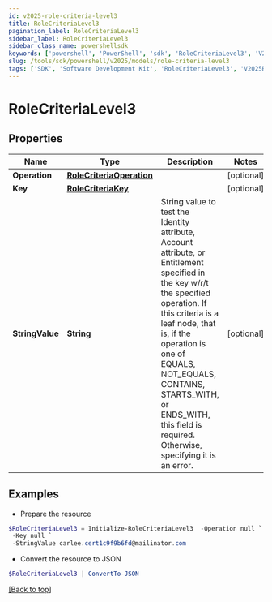 ```yaml
---
id: v2025-role-criteria-level3
title: RoleCriteriaLevel3
pagination_label: RoleCriteriaLevel3
sidebar_label: RoleCriteriaLevel3
sidebar_class_name: powershellsdk
keywords: ['powershell', 'PowerShell', 'sdk', 'RoleCriteriaLevel3', 'V2025RoleCriteriaLevel3'] 
slug: /tools/sdk/powershell/v2025/models/role-criteria-level3
tags: ['SDK', 'Software Development Kit', 'RoleCriteriaLevel3', 'V2025RoleCriteriaLevel3']
---
```



# RoleCriteriaLevel3

## Properties

Name | Type | Description | Notes
------------ | ------------- | ------------- | -------------
**Operation** | [**RoleCriteriaOperation**](role-criteria-operation) |  | [optional] 
**Key** | [**RoleCriteriaKey**](role-criteria-key) |  | [optional] 
**StringValue** | **String** | String value to test the Identity attribute, Account attribute, or Entitlement specified in the key w/r/t the specified operation. If this criteria is a leaf node, that is, if the operation is one of EQUALS, NOT_EQUALS, CONTAINS, STARTS_WITH, or ENDS_WITH, this field is required. Otherwise, specifying it is an error. | [optional] 

## Examples

- Prepare the resource
```powershell
$RoleCriteriaLevel3 = Initialize-RoleCriteriaLevel3  -Operation null `
 -Key null `
 -StringValue carlee.cert1c9f9b6fd@mailinator.com
```

- Convert the resource to JSON
```powershell
$RoleCriteriaLevel3 | ConvertTo-JSON
```


[[Back to top]](#) 

